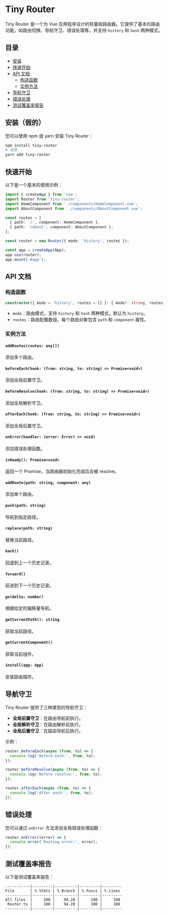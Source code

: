 # Tiny Router

Tiny Router 是一个为 Vue 应用程序设计的轻量级路由器。它提供了基本的路由功能，如路由切换、导航守卫、错误处理等，并支持 `history` 和 `hash` 两种模式。

## 目录

- [安装](#安装)
- [快速开始](#快速开始)
- [API 文档](#api-文档)
  - [构造函数](#构造函数)
  - [实例方法](#实例方法)
- [导航守卫](#导航守卫)
- [错误处理](#错误处理)
- [测试覆盖率报告](#测试覆盖率报告)

## 安装（假的）

您可以使用 npm 或 yarn 安装 Tiny Router：

```bash
npm install tiny-router
# 或者
yarn add tiny-router
```

## 快速开始

以下是一个基本的使用示例：

```typescript
import { createApp } from 'vue';
import Router from 'tiny-router';
import HomeComponent from './components/HomeComponent.vue';
import AboutComponent from './components/AboutComponent.vue';

const routes = [
  { path: '/', component: HomeComponent },
  { path: '/about', component: AboutComponent },
];

const router = new Router({ mode: 'history', routes });

const app = createApp(App);
app.use(router);
app.mount('#app');
```

## API 文档

### 构造函数

```typescript
constructor({ mode = 'history', routes = [] }: { mode?: string, routes?: any[] } = {})
```

- `mode`：路由模式，支持 `history` 和 `hash` 两种模式，默认为 `history`。
- `routes`：路由配置数组，每个路由对象包含 `path` 和 `component` 属性。

### 实例方法

#### `addRoutes(routes: any[])`

添加多个路由。

#### `beforeEach(hook: (from: string, to: string) => Promise<void>)`

添加全局前置守卫。

#### `beforeResolve(hook: (from: string, to: string) => Promise<void>)`

添加全局解析守卫。

#### `afterEach(hook: (from: string, to: string) => Promise<void>)`

添加全局后置守卫。

#### `onError(handler: (error: Error) => void)`

添加错误处理函数。

#### `isReady(): Promise<void>`

返回一个 Promise，当路由器初始化完成后会被 resolve。

#### `addRoute(path: string, component: any)`

添加单个路由。

#### `push(path: string)`

导航到指定路径。

#### `replace(path: string)`

替换当前路径。

#### `back()`

回退到上一个历史记录。

#### `forward()`

前进到下一个历史记录。

#### `go(delta: number)`

根据给定的偏移量导航。

#### `getCurrentPath(): string`

获取当前路径。

#### `getCurrentComponent()`

获取当前组件。

#### `install(app: App)`

安装路由插件。

## 导航守卫

Tiny Router 提供了三种类型的导航守卫：

- **全局前置守卫**：在路由导航前执行。
- **全局解析守卫**：在路由解析前执行。
- **全局后置守卫**：在路由导航后执行。

示例：

```typescript
router.beforeEach(async (from, to) => {
  console.log('Before each:', from, to);
});

router.beforeResolve(async (from, to) => {
  console.log('Before resolve:', from, to);
});

router.afterEach(async (from, to) => {
  console.log('After each:', from, to);
});
```

## 错误处理

您可以通过 `onError` 方法添加全局错误处理函数：

```typescript
router.onError((error) => {
  console.error('Routing error:', error);
});
```

## 测试覆盖率报告

以下是测试覆盖率报告：

```
-----------|---------|----------|---------|---------
File       | % Stmts | % Branch | % Funcs | % Lines 
-----------|---------|----------|---------|---------
All files  |     100 |    94.28 |     100 |     100 
 Router.ts |     100 |    94.28 |     100 |     100 
-----------|---------|----------|---------|---------
```